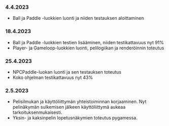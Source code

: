 ### 4.4.2023
- Ball ja Paddle -luokkien luonti ja niiden testauksen aloittaminen

### 18.4.2023 
- Ball ja Paddle -luokkien testien lisääminen, niiden testikattavuus nyt 91%
- Player- ja Gameloop-luokkien luonti, pelilogiikan ja renderöinnin toteutus

### 25.4.2023 
- NPCPaddle-luokan luonti ja sen testauksen toteutus
- Koko ohjelman testikattavuus nyt 43%

### 2.5.2023
- Pelisilmukan ja käyttöliittymän yhteistoiminnan korjaaminen. Nyt pelinäkymän sulkemisen jälkeen käyttöliittymä aukeaa tarkoituksenmukaisesti.
- Yksin- ja kaksinpelin lopetusnäkymien toteutus pygamessa.
